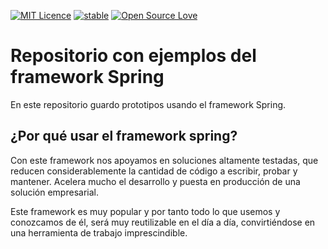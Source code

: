 [![MIT Licence](https://badges.frapsoft.com/os/mit/mit.svg?v=103)](https://opensource.org/licenses/mit-license.php)
[![stable](http://badges.github.io/stability-badges/dist/stable.svg)](http://github.com/badges/stability-badges)
[![Open Source Love](https://badges.frapsoft.com/os/v1/open-source.png?v=103)](https://github.com/ellerbrock/open-source-badge/)

# Repositorio con ejemplos del framework Spring #

En este repositorio guardo prototipos usando el framework Spring.

## ¿Por qué usar el framework spring? ##

Con este framework nos apoyamos en soluciones altamente testadas, que reducen considerablemente la cantidad de código a escribir, probar y mantener. Acelera mucho el desarrollo y puesta en producción de una solución empresarial.

Este framework es muy popular y por tanto todo lo que usemos y conozcamos de él, será muy reutilizable en el día a día, convirtiéndose en una herramienta de trabajo imprescindible.
